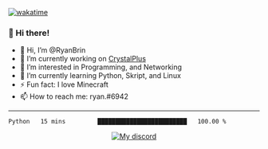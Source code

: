 [![wakatime](https://wakatime.com/badge/github/Penguinites/Penguinites.svg)](https://wakatime.com/badge/github/Penguinites/Penguinites)

### 👋 Hi there!

- 👋 Hi, I’m @RyanBrin
- 🔭 I’m currently working on [CrystalPlus](https://discord.gg/crystalplus)
- 👀 I’m interested in Programming, and Networking
- 🌱 I’m currently learning Python, Skript, and Linux
- ⚡ Fun fact: I love Minecraft
- 📫 How to reach me: ryan.#6942

---


<!--START_SECTION:waka-->

```text
Python   15 mins         █████████████████████████   100.00 %
```

<!--END_SECTION:waka-->



<p align="center">
    <a href="https://discord.com/users/852979622709690438"">
        <img alt="My discord" src="https://lanyard.cnrad.dev/api/852979622709690438?hideBadges=false&hideStatus=false">
    </a>
</p>

<div align="center">
